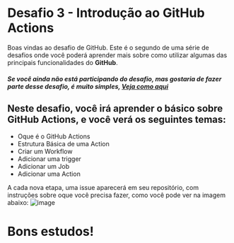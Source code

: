 # Desafio 3 - Introdução ao GitHub Actions

Boas vindas ao desafio de GitHub. Este é o segundo de uma série de desafios onde você poderá aprender mais sobre como utilizar algumas das principais funcionalidades do **GitHub**.

##### Se você ainda não está participando do desafio, mas gostaria de fazer parte desse desafio, é muito simples, [Veja como aqui](https://github.com/aprendagithub/Participe)


## Neste desafio, você irá aprender o básico sobre GitHub Actions, e você verá os seguintes temas:

- Oque é o GitHub Actions
- Estrutura Básica de uma Action
- Criar um Workflow
- Adicionar uma trigger
- Adicionar um Job
- Adicionar uma Action


A cada nova etapa, uma issue aparecerá em seu repositório, com instruções sobre oque você precisa fazer, como você pode ver na imagem abaixo:
![image](https://user-images.githubusercontent.com/5204009/186955366-7222e7b7-7519-4601-a04f-8bd0afaf5f14.png)


# Bons estudos!